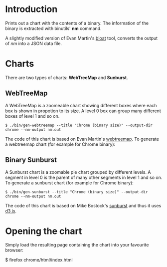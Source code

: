 Introduction
============

Prints out a chart with the contents of a binary. The information of the binary is extracted with binutils' **nm** command.

A slightly modified version of Evan Martin's [bloat](http://www.github.com/martine/bloat "bloat") tool, converts the output of *nm* into a JSON data file.

Charts
======

There are two types of charts: **WebTreeMap** and **Sunburst**.

WebTreeMap
----------

A WebTreeMap is a zoomeable chart showing different boxes where each box is shown in propotion to its size. A level 0 box can group many different boxes of level 1 and so on.  

    $ ./bin/gen-webtreemap --title "Chrome (binary size)" --output-dir chrome --nm-output nm.out

The code of this chart is based on Evan Martin's [webtreemap](http://www.github.com/martine/webtreemap "webtreemap"). To generate a webtreemap chart (for example for Chrome binary):

Binary Sunburst
---------------

A Sunburst chart is a zoomable pie chart grouped by different levels. A segment in level 0 is the parent of many other segments in level 1 and so on. To generate a sunburst chart (for example for Chrome binary):

    $ ./bin/gen-sunburst --title "Chrome (binary size)" --output-dir chrome --nm-output nm.out

The code of this chart is based on Mike Bostock's [sunburst](http://bl.ocks.org/mbostock/4063423) and thus it uses [d3.js](http://d3js.org/).

Opening the chart
=================

Simply load the resulting page containing the chart into your favourite browser:

$ firefox chrome/html/index.html
